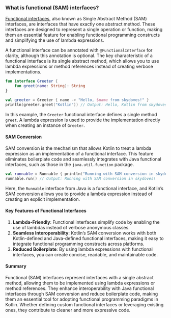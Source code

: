 ### What is functional (SAM) interfaces?

[Functional interfaces](https://kotlinlang.org/docs/fun-interfaces.html), also known as Single Abstract Method (SAM) interfaces, are interfaces that have exactly one abstract method. These interfaces are designed to represent a single operation or function, making them an essential feature for enabling functional programming constructs and simplifying the use of lambda expressions.

A functional interface can be annotated with `@FunctionalInterface` for clarity, although this annotation is optional. The key characteristic of a functional interface is its single abstract method, which allows you to use lambda expressions or method references instead of creating verbose implementations.

```kotlin
fun interface Greeter {
    fun greet(name: String): String
}

val greeter = Greeter { name -> "Hello, $name from skydoves!" }
println(greeter.greet("Kotlin")) // Output: Hello, Kotlin from skydoves!
```

In this example, the `Greeter` functional interface defines a single method `greet`. A lambda expression is used to provide the implementation directly when creating an instance of `Greeter`.

#### SAM Conversion

SAM conversion is the mechanism that allows Kotlin to treat a lambda expression as an implementation of a functional interface. This feature eliminates boilerplate code and seamlessly integrates with Java functional interfaces, such as those in the `java.util.function` package.

```kotlin
val runnable = Runnable { println("Running with SAM conversion in skydoves!") }
runnable.run() // Output: Running with SAM conversion in skydoves!
```

Here, the `Runnable` interface from Java is a functional interface, and Kotlin’s SAM conversion allows you to provide a lambda expression instead of creating an explicit implementation.

#### Key Features of Functional Interfaces

1. **Lambda-Friendly**: Functional interfaces simplify code by enabling the use of lambdas instead of verbose anonymous classes.
2. **Seamless Interoperability**: Kotlin’s SAM conversion works with both Kotlin-defined and Java-defined functional interfaces, making it easy to integrate functional programming constructs across platforms.
3. **Reduced Boilerplate**: By using lambda expressions with functional interfaces, you can create concise, readable, and maintainable code.

#### Summary

Functional (SAM) interfaces represent interfaces with a single abstract method, allowing them to be implemented using lambda expressions or method references. They enhance interoperability with Java functional interfaces through SAM conversion and reduce boilerplate code, making them an essential tool for adopting functional programming paradigms in Kotlin. Whether defining custom functional interfaces or leveraging existing ones, they contribute to cleaner and more expressive code.